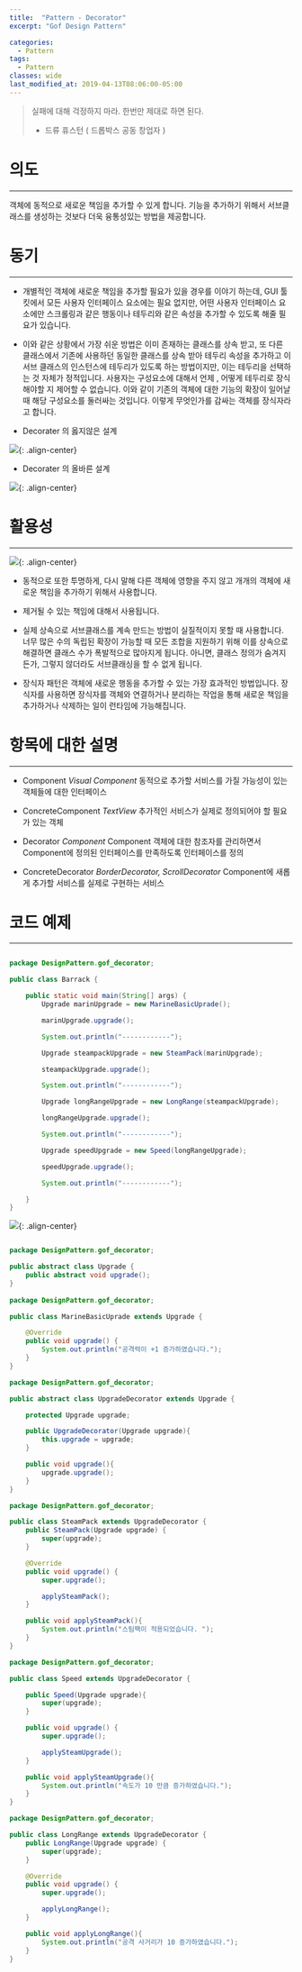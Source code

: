 ```yaml
---
title:  "Pattern - Decorator"
excerpt: "Gof Design Pattern"

categories:
  - Pattern
tags:
  - Pattern 
classes: wide
last_modified_at: 2019-04-13T08:06:00-05:00
---
```


> 실패에 대해 걱정하지 마라. 한번만 제대로 하면 된다.  
>  - 드류 휴스턴 ( 드롭박스 공동 창업자 )

# 의도 

***

객체에 동적으로 새로운 책임을 추가할 수 있게 합니다. 기능을 추가하기 위해서 서브클래스를 생성하는 것보다 더욱 융통성있는 방법을 제공합니다.

# 동기

***

- 개별적인 객체에 새로운 책임을 추가할 필요가 있을 경우를 이야기 하는데, GUI 툴킷에서 모든 사용자 인터페이스 요소에는 필요 없지만, 어떤 사용자 인터페이스 요소에만 스크롤링과 같은 행동이나 테두리와 같은 속성을 추가할 수 있도록 해줄 필요가 있습니다.

- 이와 같은 상황에서 가장 쉬운 방법은 이미 존재하는 클래스를 상속 받고, 또 다른 클래스에서 기존에 사용하던 동일한 클래스를 상속 받아 테두리 속성을 추가하고 이 서브 클래스의 인스턴스에 테두리가 있도록 하는 방법이지만, 이는 테두리을 선택하는 것 자체가 정적입니다. 사용자는 구성요소에 대해서 언제 , 어떻게 테두리로 장식해야할 지 제어할 수 없습니다. 이와 같이 기존의 객체에 대한 기능의 확장이 일어날 때 해당 구성요소를 둘러싸는 것입니다. 이렇게 무엇인가를 감싸는 객체를 장식자라고 합니다.

- Decorater 의 옳지않은 설계 

![](https://keepinmindsh.github.io/lines/assets/img/decorator_badsample.png){: .align-center}

- Decorater 의 올바른 설계 

![](https://keepinmindsh.github.io/lines/assets/img/decorator_sample01.png){: .align-center}

# 활용성

***

![](https://keepinmindsh.github.io/lines/assets/img/decorator.png){: .align-center}

- 동적으로 또한 투명하게, 다시 말해 다른 객체에 영향을 주지 않고 개개의 객체에 새로운 책임을 추가하기 위해서 사용합니다.

- 제거될 수 있는 책임에 대해서 사용됩니다.

- 실제 상속으로 서브클래스를 계속 만드는 방법이 실질적이지 못할 때 사용합니다. 너무 많은 수의 독립된 확장이 가능할 때 모든 조합을 지원하기 위해 이를 상속으로 해결하면 클래스 수가 폭발적으로 많아지게 됩니다. 아니면, 클래스 정의가 숨겨지든가, 그렇지 않더라도 서브클래싱을 할 수 없게 됩니다.

- 장식자 패턴은 객체에 새로운 행동을 추가할 수 있는 가장 효과적인 방법입니다. 장식자를 사용하면 장식자를 객체와 연결하거나 분리하는 작업을 통해 새로운 책임을 추가하거나 삭제하는 일이 런타임에 가능해집니다.

# 항목에 대한 설명 

***

- Component
*Visual Component*
동적으로 추가할 서비스를 가질 가능성이 있는 객체들에 대한 인터페이스

- ConcreteComponent
*TextView*
추가적인 서비스가 실제로 정의되어야 할 필요가 있는 객체

- Decorator
*Component*
Component 객체에 대한 참조자를 관리하면서 Component에 정의된 인터페이스를 만족하도록 인터페이스를 정의

- ConcreteDecorator
*BorderDecorator, ScrollDecorator*
Component에 새롭게 추가할 서비스를 실제로 구현하는 서비스

# 코드 예제

***

```java

package DesignPattern.gof_decorator;

public class Barrack {

    public static void main(String[] args) {
        Upgrade marinUpgrade = new MarineBasicUprade();

        marinUpgrade.upgrade();

        System.out.println("------------");

        Upgrade steampackUpgrade = new SteamPack(marinUpgrade);

        steampackUpgrade.upgrade();

        System.out.println("------------");

        Upgrade longRangeUpgrade = new LongRange(steampackUpgrade);

        longRangeUpgrade.upgrade();

        System.out.println("------------");

        Upgrade speedUpgrade = new Speed(longRangeUpgrade);

        speedUpgrade.upgrade();

        System.out.println("------------");

    }
}

```

![](https://keepinmindsh.github.io/lines/assets/img/decorator_sampe_console.png){: .align-center}

```java

package DesignPattern.gof_decorator;

public abstract class Upgrade {
    public abstract void upgrade();
}
                                    
package DesignPattern.gof_decorator;

public class MarineBasicUprade extends Upgrade {

    @Override
    public void upgrade() {
        System.out.println("공격력이 +1 증가하였습니다.");
    }
}

package DesignPattern.gof_decorator;

public abstract class UpgradeDecorator extends Upgrade {

    protected Upgrade upgrade;

    public UpgradeDecorator(Upgrade upgrade){
        this.upgrade = upgrade;
    }

    public void upgrade(){
        upgrade.upgrade();
    }
}

package DesignPattern.gof_decorator;

public class SteamPack extends UpgradeDecorator {
    public SteamPack(Upgrade upgrade) {
        super(upgrade);
    }

    @Override
    public void upgrade() {
        super.upgrade();

        applySteamPack();
    }

    public void applySteamPack(){
        System.out.println("스팀팩이 적용되었습니다. ");
    }
}

package DesignPattern.gof_decorator;

public class Speed extends UpgradeDecorator {

    public Speed(Upgrade upgrade){
        super(upgrade);
    }

    public void upgrade() {
        super.upgrade();

        applySteamUpgrade();
    }

    public void applySteamUpgrade(){
        System.out.println("속도가 10 만큼 증가하였습니다.");
    }
}

package DesignPattern.gof_decorator;

public class LongRange extends UpgradeDecorator {
    public LongRange(Upgrade upgrade) {
        super(upgrade);
    }

    @Override
    public void upgrade() {
        super.upgrade();

        applyLongRange();
    }

    public void applyLongRange(){
        System.out.println("공격 사거리가 10 증가하였습니다.");
    }
}

```
